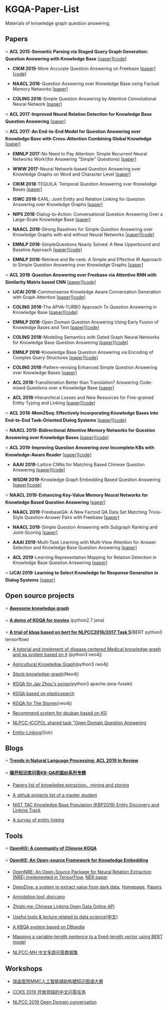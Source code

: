 # KGQA-Paper-List
Materials of knowledge graph question answering.

## Papers

:star: **ACL 2015**-**Semantic Parsing via Staged Query Graph Generation: Question Answering with Knowledge Base** 
[[paper]](https://www.microsoft.com/en-us/research/publication/semantic-parsing-via-staged-query-graph-generation-question-answering-with-knowledge-base/)[[code]](https://github.com/scottyih/STAGG) 

- **CIKM 2015**-More Accurate Question Answering on Freebase 
[[paper]](https://dl_acm.gg363.site/citation.cfm?id=2806472)[[code]](https://github.com/ad-freiburg/aqqu)

- **NAACL 2016**-Question Answering over Knowledge Base using Factual Memory Networks
[[paper]](https://www.aclweb.org/anthology/N16-2016.pdf)

- **COLING 2016**-Simple Question Answering by Attentive Convolutional Neural Network
[[paper]](https://www.aclweb.org/anthology/C16-1164.pdf)

:star:  **ACL 2017**-**Improved Neural Relation Detection for Knowledge Base Question Answering**
[[paper]](https://arxiv.org/pdf/1704.06194.pdf)

:star:  **ACL 2017**-**An End-to-End Model for Question Answering over Knowledge Base with Cross-Attention Combining Global Knowledge**
[[paper]](https://www.aclweb.org/anthology/P17-1021.pdf)

- **EMNLP 2017**-No Need to Pay Attention: Simple Recurrent Neural Networks Work!(for Answering “Simple” Questions)
[[paper]](https://www.aclweb.org/anthology/D17-1307.pdf)

- **WWW 2017**-Neural Network-based Question Answering over Knowledge Graphs on Word and Character Level
[[paper]](https://dl.acm.org/ft_gateway.cfm?id=3052675&ftid=1864214&dwn=1&CFID=166354814&CFTOKEN=b24a6cc918c31342-57EF028D-FC77-0D58-1C25E6922FA4B332)

- **CIKM 2018**-TEQUILA: Temporal Question Answering over Knowledge Bases
[[paper]](https://dl.acm.org/citation.cfm?id=3269247&dl=ACM&coll=DL)

- **ISWC 2018**-EARL: Joint Entity and Relation Linking for Question Answering over Knowledge Graphs
[[paper]](https://arxiv.org/pdf/1801.03825.pdf)

- **NIPS 2018**-Dialog-to-Action: Conversational Question Answering Over a Large-Scale Knowledge Base
[[paper]](http://papers.nips.cc/paper/7558-dialog-to-action-conversational-question-answering-over-a-large-scale-knowledge-base)

- **NAACL 2018**-Strong Baselines for Simple Question Answering over Knowledge Graphs with and without Neural Networks 
[[paper]](https://www.aclweb.org/anthology/N18-2047.pdf)[[code]](https://github.com/castorini/BuboQA)

- **EMNLP 2018**-SimpleQuestions Nearly Solved: A New Upperbound and Baseline Approach 
[[paper]](http://aclweb.org/anthology/D18-1051)[[code]](https://github.com/PetrochukM/Simple-QA-EMNLP-2018)

- **EMNLP 2018**-Retrieve and Re-rank: A Simple and Effective IR Approach to Simple Question Answering over Knowledge Graphs
[[paper]](https://www.aclweb.org/anthology/W18-5504.pdf)

:star:  **ACL 2018**-**Question Answering over Freebase via Attentive RNN with Similarity Matrix based CNN** 
[[paper]](https://arxiv.gg363.site/vc/arxiv/papers/1804/1804.03317v2.pdf)[[code]](https://github.com/quyingqi/kbqa-ar-smcnn)

- **IJCAI 2018**-Commonsense Knowledge Aware Conversation Generation with Graph Attention
[[paper]](https://www.ijcai.org/proceedings/2018/0643.pdf)[[code]](https://github.com/tuxchow/ccm)

- **COLING 2018**-The APVA-TURBO Approach To Question Answering in Knowledge Base 
[[paper]](https://www.aclweb.org/anthology/C18-1170.pdf)[[code]](https://github.com/wavewangyue/kbqa)

- **EMNLP 2018**-Open Domain Question Answering Using Early Fusion of Knowledge Bases and Text
[[paper]](https://arxiv.org/pdf/1809.00782.pdf)[[code]](https://github.com/OceanskySun/GraftNet)

- **COLING 2018**-Modeling Semantics with Gated Graph Neural Networks for Knowledge Base Question Answering
[[paper]](https://www.aclweb.org/anthology/C18-1280.pdf)[[code]](https://github.com/UKPLab/coling2018-graph-neural-networks-question-answering)

- **EMNLP 2018**-Knowledge Base Question Answering via Encoding of Complex Query Structures
[[paper]](http://www.cs.sjtu.edu.cn/~kzhu/papers/kzhu-kbqa-complex.pdf)[[code]](http://202.120.38.146/CompQA/)

- **COLING 2018**-Pattern-revising Enhanced Simple Question Answering over Knowledge Bases
[[paper]](https://www.aclweb.org/anthology/C18-1277.pdf)

- **ACL 2018**-Transliteration Better than Translation? Answering Code-mixed Questions over a Knowledge Base
[[paper]](https://www.aclweb.org/anthology/W18-3205.pdf)

- **ACL 2018**-Hierarchical Losses and New Resources for Fine-grained Entity Typing and Linking
[[paper]](https://people.cs.umass.edu/~luke/hierarchical-losses-resources.pdf)[[code]](https://github.com/MurtyShikhar/Hierarchical-Typing)

:star:  **ACL 2018**-**Mem2Seq: Effectively Incorporating Knowledge Bases into End-to-End Task-Oriented Dialog Systems**
[[paper]](https://arxiv.gg363.site/pdf/1804.08217.pdf)[[code]](https://github.com/HLTCHKUST/Mem2Seq)

:star:  **NAACL 2019**-**Bidirectional Attentive Memory Networks for Question Answering over Knowledge Bases**
[[paper]](https://arxiv.org/pdf/1903.02188.pdf)[[code]](https://github.com/hugochan/BAMnet)

:star:  **ACL 2019**-**Improving Question Answering over Incomplete KBs with Knowledge-Aware Reader**
[[paper]](https://arxiv.org/pdf/1905.07098.pdf)[[code]](https://github.com/xwhan/Knowledge-Aware-Reader)

- **AAAI 2019**-Lattice CNNs for Matching Based Chinese Question Answering
[[paper]](https://arxiv.org/pdf/1902.09087.pdf)[[code]](https://github.com/Erutan-pku/LCN-for-Chinese-QA)

- **WSDM 2019**-Knowledge Graph Embedding Based Question Answering
[[paper]](http://delivery.acm.org/10.1145/3300000/3290956/p105-huang.pdf?ip=115.156.143.194&id=3290956&acc=ACTIVE%20SERVICE&key=BF85BBA5741FDC6E%2ECC932049E1B2BA72%2E4D4702B0C3E38B35%2E4D4702B0C3E38B35&__acm__=1571675092_76f56bedcea4d1b226688787c8155752)[[code]](https://github.com/xhuang31/KEQA_WSDM19)

:star:  **NAACL 2019**-**Enhancing Key-Value Memory Neural Networks for Knowledge Based Question Answering**
[[paper]](https://pdfs.semanticscholar.org/8bc3/3f2d6bb9e6100b720e09c44e6c3ebee5614f.pdf?_ga=2.213130196.1139564236.1571666084-1338815220.1571666084)

- **NAACL 2019**-FreebaseQA: A New Factoid QA Data Set Matching Trivia-Style Question-Answer Pairs with Freebase
[[paper]](https://www.aclweb.org/anthology/N19-1028.pdf)

- **NAACL 2019**-Simple Question Answering with Subgraph Ranking and Joint-Scoring
[[paper]](https://www.aclweb.org/anthology/N19-1029.pdf)

- **AAAI 2019**-Multi-Task Learning with Multi-View Attention for Answer Selection and Knowledge Base Question Answering
[[paper]](https://www.aaai.org/ojs/index.php/AAAI/article/view/4593)

- **ACL 2019**-Learning Representation Mapping for Relation Detection in Knowledge Base Question Answering
[[paper]](https://arxiv.gg363.site/pdf/1907.07328.pdf)

:star:  **IJCAI 2019**-**Learning to Select Knowledge for Response Generation in Dialog Systems**
[[paper]](https://www.ijcai.org/proceedings/2019/0706.pdf)



## Open source projects

:star:  [**Awesome knowledge graph**](https://github.com/shaoxiongji/awesome-knowledge-graph)

:star:  [**A demo of KGQA for movies**](https://github.com/SimmerChan/KG-demo-for-movie) (python2.7 jena)

:star:  [**A trial of kbqa based on bert for NLPCC2016/2017 Task 5**](https://github.com/WenRichard/KBQA-BERT)(BERT python3 tensorflow)

- [A tutorial and implement of disease centered Medical knowledge graph and qa system based on it](https://github.com/SimmerChan/KG-demo-for-movie) (python3 neo4j)

- [Agricultural Knowledge Graph](https://github.com/qq547276542/Agriculture_KnowledgeGraph)(python3 neo4j)

- [Stock-knowledge-graph](https://github.com/lemonhu/stock-knowledge-graph)(Neo4j)

- [KGQA for Jay Zhou's songs](https://github.com/zhangtao-seu/Jay_KG)(python3 apache-jena-fuseki)

- [KGQA based on elasticsearch](http://www.openkg.cn/tool/elasticsearch-kbqa)

- [KGQA for The Stones](https://github.com/chizhu/KGQA_HLM)(neo4j)

- [Recommend system for douban based on KG](https://github.com/mattzheng/DouBanRecommend)

- [NLPCC-ICCPOL shared task "Open Domain Question Answering](https://github.com/soloice/QA-System)

- [Entity-Linking](https://github.com/songjs1993/Entity-Linking)(Solr)



## Blogs

:star:  [**Trends in Natural Language Processing: ACL 2019 In Review**](https://www.mihaileric.com/posts/nlp-trends-acl-2019/)

:star:  [**揭开知识库问答KB-QA的面纱系列专题**](https://zhuanlan.zhihu.com/p/27141786)

- [Papers list of knowledge extraction、mining and storing](https://github.com/Pelhans/paper_list/tree/master/knowledge_graph)

- [A github projects list of a master student](https://liuhuanyong.github.io/)

- [NIST TAC Knowledge Base Population (KBP2019) Entity Discovery and Linking Track](http://nlp.cs.rpi.edu/kbp/2019/elreading.html)

- [A survay of entity linking](https://zhuanlan.zhihu.com/p/63123685)



## Tools

:star:  [**OpenKG: A community of Chinese KGQA**](http://openkg.cn/home)

:star:  [**OpenKE: An Open-source Framework for Knowledge Embedding**](https://github.com/thunlp/OpenKE)

- [OpenNRE: An Open-Source Package for Neural Relation Extraction (NRE) implemented in TensorFlow](https://github.com/thunlp/OpenNRE/), [NER paper](https://github.com/thunlp/NREPapers)

- [DeepDive: a system to extract value from dark data](https://github.com/HazyResearch/deepdive), [Homepage](http://deepdive.stanford.edu/), [Papers](https://github.com/HazyResearch/deepdive/blob/master/doc/papers.md)

- [Annotation tool: doccano](https://github.com/chakki-works/doccano)

- [Zhishi.me: Chinese Linking Open Data Online API](http://zhishi.me/)

- [Useful tools & lecture related to data science(中文)](https://github.com/BrambleXu/knowledge-graph-learning/issues/131)

- [A KBQA system based on DBpedia](https://github.com/pkumod/gAnswer)

- [Mapping a variable-length sentence to a fixed-length vector using BERT model ](https://github.com/hanxiao/bert-as-service)

- [NLPCC-MH 中文多跳问答数据集](https://github.com/wavewangyue/NLPCC-MH)

## Workshops

- [瑞金医院MMC人工智能辅助构建知识图谱大赛](https://tianchi.aliyun.com/competition/introduction.htm?spm=5176.100066.0.0.457933afBacvqN&raceId=231687)

- [CCKS 2019 开放领域的中文问答任务](https://www.biendata.com/competition/ccks_2019_6/)

- [NLPCC 2019 Open Domain conversation](http://tcci.ccf.org.cn/conference/2019/cfpt.php)
